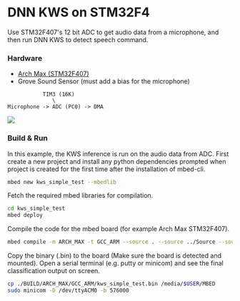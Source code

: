 DNN KWS on STM32F4
==================

Use STM32F407's 12 bit ADC to get audio data from a microphone, and then run DNN KWS to detect speech command.

### Hardware 
+ [Arch Max (STM32F407)](https://www.seeedstudio.com/Arch-Max-v1.1-p-2632.html)
+ Grove Sound Sensor (must add a bias for the microphone)

```
           TIM3 (16K)
              \
Microphone -> ADC (PC0) -> DMA
```

![](https://statics3.seeedstudio.com/images/product/102080004%200.jpg)


### Build & Run

In this example, the KWS inference is run on the audio data from ADC.
First create a new project and install any python dependencies prompted when project is created for the first time after the installation of mbed-cli.
```bash
mbed new kws_simple_test --mbedlib 
```
Fetch the required mbed libraries for compilation.
```bash
cd kws_simple_test
mbed deploy
```
Compile the code for the mbed board (for example Arch Max STM32F407).
```bash
mbed compile -m ARCH_MAX -t GCC_ARM --source . --source ../Source --source ../Examples/stm32f4_realtime_test --source ../CMSIS_5/CMSIS/NN/Include --source ../CMSIS_5/CMSIS/NN/Source --source ../CMSIS_5/CMSIS/DSP/Include --source ../CMSIS_5/CMSIS/DSP/Source   --source ../CMSIS_5/CMSIS/Core/Include   --profile ../release_O3.json
```

Copy the binary (.bin) to the board (Make sure the board is detected and mounted). Open a serial terminal (e.g. putty or minicom) and see the final classification output on screen. 
```bash
cp ./BUILD/ARCH_MAX/GCC_ARM/kws_simple_test.bin /media/$USER/MBED
sudo minicom -D /dev/ttyACM0 -b 576000
```